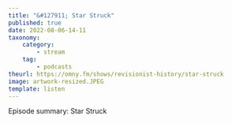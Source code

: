 ```yaml
---
title: "&#127911; Star Struck"
published: true
date: 2022-08-06-14-11
taxonomy:
    category:
        - stream
    tag:
        - podcasts
theurl: https://omny.fm/shows/revisionist-history/star-struck
image: artwork-resized.JPEG
template: listen
---
```


Episode summary: Star Struck
